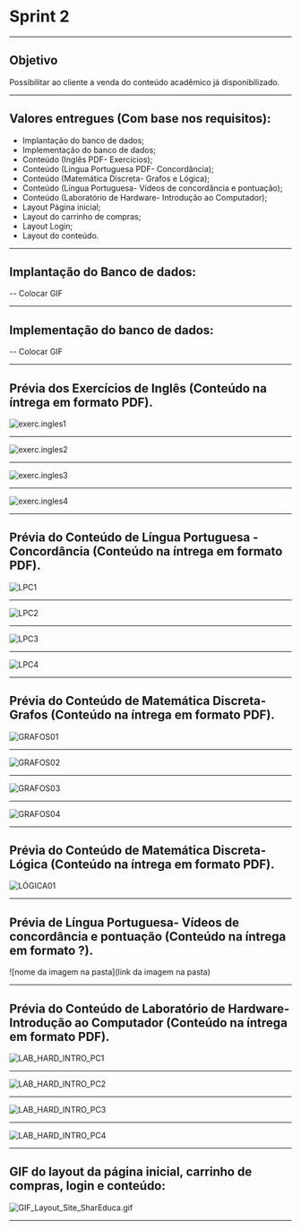 # Sprint 2

-----------------------------------------------------------------------------------------------------------------------------------------------

## Objetivo
Possibilitar ao cliente a venda do conteúdo acadêmico já disponibilizado. 

-----------------------------------------------------------------------------------------------------------------------------------------------

## Valores entregues (Com base nos requisitos):

- Implantação do banco de dados;
- Implementação do banco de dados;
- Conteúdo (Inglês PDF- Exercícios);
- Conteúdo (Língua Portuguesa PDF- Concordância);
- Conteúdo (Matemática Discreta- Grafos e Lógica);
- Conteúdo (Língua Portuguesa- Vídeos de concordância e pontuação);
- Conteúdo (Laboratório de Hardware- Introdução ao Computador);
- Layout Página inicial;
- Layout do carrinho de compras;
- Layout Login;
- Layout do conteúdo.



----------------------------------------------------------------------------------------------------------------------------------------------------------
## Implantação do Banco de dados:
-- Colocar GIF 

----------------------------------------------------------------------------------------------------------------------------------------------------------
## Implementação do banco de dados: 
-- Colocar GIF 

----------------------------------------------------------------------------------------------------------------------------------------------------------
## Prévia dos Exercícios de Inglês (Conteúdo na íntrega em formato PDF). 

![exerc.ingles1](https://github.com/Leo0256/Equipe_Lider-Projeto_Integrador/blob/master/Projeto/Documentos/Imagens/Conteudos/ING/exerc.ingles1.jpg)

----------------------------------------------------------------------------------------------------------------------------------------------------------

![exerc.ingles2](https://github.com/Leo0256/Equipe_Lider-Projeto_Integrador/blob/master/Projeto/Documentos/Imagens/Conteudos/ING/exerc.ingles2.jpg)

----------------------------------------------------------------------------------------------------------------------------------------------------------

![exerc.ingles3](https://github.com/Leo0256/Equipe_Lider-Projeto_Integrador/blob/master/Projeto/Documentos/Imagens/Conteudos/ING/exerc.ingles3.jpg)

----------------------------------------------------------------------------------------------------------------------------------------------------------

![exerc.ingles4](https://github.com/Leo0256/Equipe_Lider-Projeto_Integrador/blob/master/Projeto/Documentos/Imagens/Conteudos/ING/exerc.ingles4.jpg)

----------------------------------------------------------------------------------------------------------------------------------------------------------

## Prévia do Conteúdo de Língua Portuguesa - Concordância (Conteúdo na íntrega em formato PDF). 

![LPC1](https://github.com/Leo0256/Equipe_Lider-Projeto_Integrador/blob/master/Projeto/Documentos/Imagens/Conteudos/LP/LPC1.jpg)

----------------------------------------------------------------------------------------------------------------------------------------------------------

![LPC2](https://github.com/Leo0256/Equipe_Lider-Projeto_Integrador/blob/master/Projeto/Documentos/Imagens/Conteudos/LP/LPC2.jpg)

----------------------------------------------------------------------------------------------------------------------------------------------------------

![LPC3](https://github.com/Leo0256/Equipe_Lider-Projeto_Integrador/blob/master/Projeto/Documentos/Imagens/Conteudos/LP/LPC3.jpg)

----------------------------------------------------------------------------------------------------------------------------------------------------------

![LPC4](https://github.com/Leo0256/Equipe_Lider-Projeto_Integrador/blob/master/Projeto/Documentos/Imagens/Conteudos/LP/LPC4.jpg)

----------------------------------------------------------------------------------------------------------------------------------------------------------

## Prévia do Conteúdo de Matemática Discreta- Grafos (Conteúdo na íntrega em formato PDF). 

![GRAFOS01](https://github.com/Leo0256/Equipe_Lider-Projeto_Integrador/blob/master/Projeto/Documentos/Imagens/Conteudos/GRAFOS01.jpg)

----------------------------------------------------------------------------------------------------------------------------------------------------------

![GRAFOS02](https://github.com/Leo0256/Equipe_Lider-Projeto_Integrador/blob/master/Projeto/Documentos/Imagens/Conteudos/GRAFOS02.jpg)

----------------------------------------------------------------------------------------------------------------------------------------------------------

![GRAFOS03](https://github.com/Leo0256/Equipe_Lider-Projeto_Integrador/blob/master/Projeto/Documentos/Imagens/Conteudos/GRAFOS03.jpg)

----------------------------------------------------------------------------------------------------------------------------------------------------------

![GRAFOS04](https://github.com/Leo0256/Equipe_Lider-Projeto_Integrador/blob/master/Projeto/Documentos/Imagens/Conteudos/GRAFOS04.jpg)

----------------------------------------------------------------------------------------------------------------------------------------------------------

## Prévia do Conteúdo de Matemática Discreta- Lógica (Conteúdo na íntrega em formato PDF). 

![LÓGICA01](https://github.com/L%C3%93GICA01Leo0256/Equipe_Lider-Projeto_Integrador/blob/master/Projeto/Documentos/Imagens/Conteudos/L%C3%93GICA01.jpg)

----------------------------------------------------------------------------------------------------------------------------------------------------------
## Prévia de Língua Portuguesa- Vídeos de concordância e pontuação (Conteúdo na íntrega em formato ?). 

![nome da imagem na pasta](link da imagem na pasta)


----------------------------------------------------------------------------------------------------------------------------------------------------------

 ## Prévia do Conteúdo de Laboratório de Hardware- Introdução ao Computador (Conteúdo na íntrega em formato PDF). 

![LAB_HARD_INTRO_PC1](https://github.com/Leo0256/Equipe_Lider-Projeto_Integrador/blob/master/Projeto/Documentos/Imagens/Conteudos/LabHard/LAB_HARD_INTRO_PC1.jpg)

----------------------------------------------------------------------------------------------------------------------------------------------------------

![LAB_HARD_INTRO_PC2](https://github.com/Leo0256/Equipe_Lider-Projeto_Integrador/blob/master/Projeto/Documentos/Imagens/Conteudos/LabHard/LAB_HARD_INTRO_PC2.jpg)

----------------------------------------------------------------------------------------------------------------------------------------------------------

![LAB_HARD_INTRO_PC3](https://github.com/Leo0256/Equipe_Lider-Projeto_Integrador/blob/master/Projeto/Documentos/Imagens/Conteudos/LabHard/LAB_HARD_INTRO_PC3.jpg)

----------------------------------------------------------------------------------------------------------------------------------------------------------

![LAB_HARD_INTRO_PC4](https://github.com/Leo0256/Equipe_Lider-Projeto_Integrador/blob/master/Projeto/Documentos/Imagens/Conteudos/LabHard/LAB_HARD_INTRO_PC4.jpg)

----------------------------------------------------------------------------------------------------------------------------------------------------------

## GIF do layout da página inicial, carrinho de compras, login e conteúdo:

![GIF_Layout_Site_SharEduca.gif](https://github.com/Leo0256/Equipe_Lider-Projeto_Integrador/blob/master/Projeto/Documentos/Imagens/GIF_Layout_Site_SharEduca.gif)
 

----------------------------------------------------------------------------------------------------------------------------------------------------------
 

 

 


